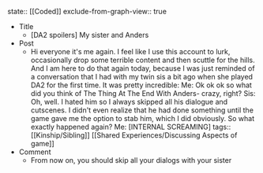 state:: [[Coded]]
exclude-from-graph-view:: true

- Title
  - [DA2 spoilers] My sister and Anders
- Post
  - Hi everyone it's me again. I feel like I use this account to lurk, occasionally drop some terrible content and then scuttle for the hills. And I am here to do that again today, because I was just reminded of a conversation that I had with my twin sis a bit ago when she played DA2 for the first time. It was pretty incredible:
    Me: Ok ok ok so what did you think of The Thing At The End With Anders- crazy, right?
    Sis: Oh, well. I hated him so I always skipped all his dialogue and cutscenes. I didn't even realize that he had done something until the game gave me the option to stab him, which I did obviously. So what exactly happened again?
    Me: [INTERNAL SCREAMING]
    tags:: [[Kinship/Sibling]] [[Shared Experiences/Discussing Aspects of game]]
- Comment
  - From now on, you should skip all your dialogs with your sister
